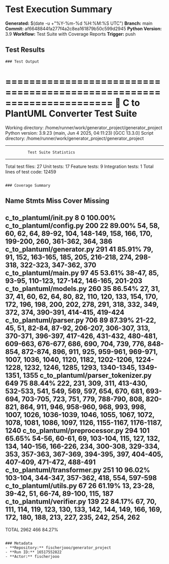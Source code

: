 # Test Execution Summary

**Generated:** $(date -u +"%Y-%m-%d %H:%M:%S UTC")
**Branch:** main
**Commit:** af6648844fa277f4a2c8ea161879b50c599d2945
**Python Version:** 3.9
**Workflow:** Test Suite with Coverage Reports
**Trigger:** push

## Test Results

```
### Test Output
```

======================================================================
                 🧪 C to PlantUML Converter Test Suite                 
======================================================================
Working directory: /home/runner/work/generator_project/generator_project
Python version: 3.9.23 (main, Jun  4 2025, 04:11:23) 
[GCC 13.3.0]
Script directory: /home/runner/work/generator_project/generator_project

--------------------------------------------------
              Test Suite Statistics               
--------------------------------------------------
Total test files: 27
Unit tests: 17
Feature tests: 9
Integration tests: 1
Total lines of test code: 12459
```

### Coverage Summary
```
Name                                Stmts   Miss   Cover   Missing
------------------------------------------------------------------
c_to_plantuml/__init__.py               8      0 100.00%
c_to_plantuml/config.py               200     22  89.00%   54, 58, 60, 62, 64, 89-92, 104, 148-149, 158, 166, 170, 199-200, 260, 361-362, 364, 386
c_to_plantuml/generator.py            291     41  85.91%   79, 91, 152, 163-165, 185, 205, 216-218, 274, 298-318, 322-323, 347-362, 370
c_to_plantuml/main.py                  97     45  53.61%   38-47, 85, 93-95, 110-123, 127-142, 146-165, 201-203
c_to_plantuml/models.py               260     35  86.54%   27, 31, 37, 41, 60, 62, 64, 80, 82, 110, 120, 133, 154, 170, 172, 196, 198, 200, 202, 278, 291, 318, 332, 349, 372, 374, 390-391, 414-415, 419-424
c_to_plantuml/parser.py               706     89  87.39%   21-22, 45, 51, 82-84, 87-92, 206-207, 306-307, 313, 370-371, 396-397, 417-426, 431-432, 480-481, 609-663, 676-677, 686, 690, 704, 739, 776, 848-854, 872-874, 896, 911, 925, 959-961, 969-971, 1007, 1036, 1040, 1120, 1182, 1202-1206, 1224-1228, 1232, 1246, 1285, 1293, 1340-1345, 1349-1351, 1355
c_to_plantuml/parser_tokenizer.py     649     75  88.44%   222, 231, 309, 311, 413-430, 532-533, 541, 549, 569, 597, 654, 670, 681, 693-694, 703-705, 723, 751, 779, 788-790, 808, 820-821, 864, 911, 946, 958-960, 968, 993, 998, 1007, 1026, 1036-1039, 1046, 1055, 1067, 1072, 1078, 1081, 1086, 1097, 1126, 1155-1167, 1176-1187, 1240
c_to_plantuml/preprocessor.py         294    101  65.65%   54-56, 60-61, 69, 103-104, 115, 127, 132, 134, 140-156, 166-226, 234, 300-308, 329-334, 353, 357-363, 367-369, 394-395, 397, 404-405, 407-409, 471-472, 488-491
c_to_plantuml/transformer.py          251     10  96.02%   103-104, 344-347, 357-362, 418, 554, 597-598
c_to_plantuml/utils.py                 67     26  61.19%   13, 23-28, 39-42, 51, 66-74, 89-100, 115, 187
c_to_plantuml/verifier.py             139     22  84.17%   67, 70, 111, 114, 119, 123, 130, 133, 142, 144, 149, 166, 169, 172, 180, 188, 213, 227, 235, 242, 254, 262
------------------------------------------------------------------
TOTAL                                2962    466  84.27%
```

### Metadata
- **Repository:** fischerjooo/generator_project
- **Run ID:** 16517552822
- **Actor:** fischerjooo
